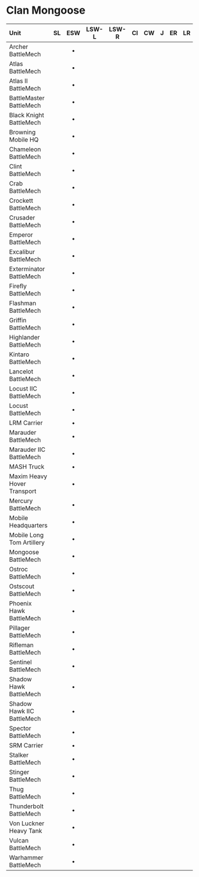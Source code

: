 # Clan Mongoose

| Unit | SL | ESW | LSW-L | LSW-R | CI | CW | J | ER | LR | DA | iC |
| :--- | :---: | :---: | :---: | :---: | :---: | :---: | :---: | :---: | :---: | :---: | :---: |
| Archer BattleMech |   | • |   |   |   |   |   |   |   |   |   |
| Atlas BattleMech |   | • |   |   |   |   |   |   |   |   |   |
| Atlas II BattleMech |   | • |   |   |   |   |   |   |   |   |   |
| BattleMaster BattleMech |   | • |   |   |   |   |   |   |   |   |   |
| Black Knight BattleMech |   | • |   |   |   |   |   |   |   |   |   |
| Browning Mobile HQ |   | • |   |   |   |   |   |   |   |   |   |
| Chameleon BattleMech |   | • |   |   |   |   |   |   |   |   |   |
| Clint BattleMech |   | • |   |   |   |   |   |   |   |   |   |
| Crab BattleMech |   | • |   |   |   |   |   |   |   |   |   |
| Crockett BattleMech |   | • |   |   |   |   |   |   |   |   |   |
| Crusader BattleMech |   | • |   |   |   |   |   |   |   |   |   |
| Emperor BattleMech |   | • |   |   |   |   |   |   |   |   |   |
| Excalibur BattleMech |   | • |   |   |   |   |   |   |   |   |   |
| Exterminator BattleMech |   | • |   |   |   |   |   |   |   |   |   |
| Firefly BattleMech |   | • |   |   |   |   |   |   |   |   |   |
| Flashman BattleMech |   | • |   |   |   |   |   |   |   |   |   |
| Griffin BattleMech |   | • |   |   |   |   |   |   |   |   |   |
| Highlander BattleMech |   | • |   |   |   |   |   |   |   |   |   |
| Kintaro BattleMech |   | • |   |   |   |   |   |   |   |   |   |
| Lancelot BattleMech |   | • |   |   |   |   |   |   |   |   |   |
| Locust IIC BattleMech |   | • |   |   |   |   |   |   |   |   |   |
| Locust BattleMech |   | • |   |   |   |   |   |   |   |   |   |
| LRM Carrier |   | • |   |   |   |   |   |   |   |   |   |
| Marauder BattleMech |   | • |   |   |   |   |   |   |   |   |   |
| Marauder IIC BattleMech |   | • |   |   |   |   |   |   |   |   |   |
| MASH Truck |   | • |   |   |   |   |   |   |   |   |   |
| Maxim Heavy Hover Transport |   | • |   |   |   |   |   |   |   |   |   |
| Mercury BattleMech |   | • |   |   |   |   |   |   |   |   |   |
| Mobile Headquarters |   | • |   |   |   |   |   |   |   |   |   |
| Mobile Long Tom Artillery |   | • |   |   |   |   |   |   |   |   |   |
| Mongoose BattleMech |   | • |   |   |   |   |   |   |   |   |   |
| Ostroc BattleMech |   | • |   |   |   |   |   |   |   |   |   |
| Ostscout BattleMech |   | • |   |   |   |   |   |   |   |   |   |
| Phoenix Hawk BattleMech |   | • |   |   |   |   |   |   |   |   |   |
| Pillager BattleMech |   | • |   |   |   |   |   |   |   |   |   |
| Rifleman BattleMech |   | • |   |   |   |   |   |   |   |   |   |
| Sentinel BattleMech |   | • |   |   |   |   |   |   |   |   |   |
| Shadow Hawk BattleMech |   | • |   |   |   |   |   |   |   |   |   |
| Shadow Hawk IIC BattleMech |   | • |   |   |   |   |   |   |   |   |   |
| Spector BattleMech |   | • |   |   |   |   |   |   |   |   |   |
| SRM Carrier |   | • |   |   |   |   |   |   |   |   |   |
| Stalker BattleMech |   | • |   |   |   |   |   |   |   |   |   |
| Stinger BattleMech |   | • |   |   |   |   |   |   |   |   |   |
| Thug BattleMech |   | • |   |   |   |   |   |   |   |   |   |
| Thunderbolt BattleMech |   | • |   |   |   |   |   |   |   |   |   |
| Von Luckner Heavy Tank |   | • |   |   |   |   |   |   |   |   |   |
| Vulcan BattleMech |   | • |   |   |   |   |   |   |   |   |   |
| Warhammer BattleMech |   | • |   |   |   |   |   |   |   |   |   |


